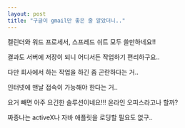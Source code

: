 ```yaml
---
layout: post
title: "구글이 gmail만 좋은 줄 알았더니.."
---
```


켈린더와 워드 프로세서, 스프레드 쉬트 모두 쓸만하네요!!

결과도 서버에 저장이 되니 어디서든 작업하기 편리하구요..

다만 회사에서 하는 작업을 하긴 좀 곤란하다는 거..

인터넷에 맨날 접속이 가능해야 한다는 거..

요거 빼면 아주 요긴한 솔루션이네요!!! 온라인 오피스라고나 할까?

짜증나는 activeX나 자바 애플릿을 로딩할 필요도 없구..


